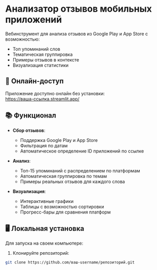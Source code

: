 # Анализатор отзывов мобильных приложений

Вебинструмент для анализа отзывов из Google Play и App Store с возможностью:
- Топ упоминаний слов
- Тематическая группировка
- Примеры отзывов в контексте
- Визуализация статистики

## 🚀 Онлайн-доступ

Приложение доступно онлайн без установки:  
https://ваша-ссылка.streamlit.app/

## 📚 Функционал

- **Сбор отзывов**:
  - Поддержка Google Play и App Store
  - Фильтрация по датам
  - Автоматическое определение ID приложений по ссылке

- **Анализ**:
  - Топ-15 упоминаний с распределением по платформам
  - Автоматическая группировка по темам
  - Примеры реальных отзывов для каждого слова

- **Визуализация**:
  - Интерактивные графики
  - Таблицы с возможностью сортировки
  - Прогресс-бары для сравнения платформ

## 🖥 Локальная установка

Для запуска на своем компьютере:

1. Клонируйте репозиторий:
```bash
git clone https://github.com/ваш-username/репозиторий.git
